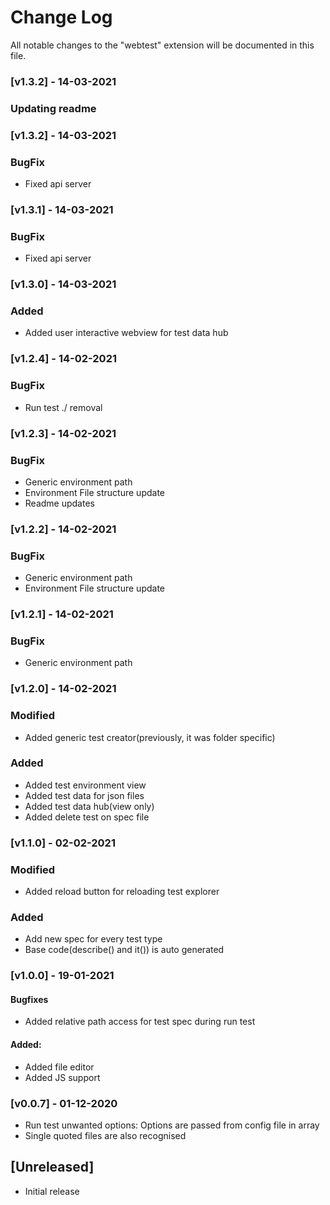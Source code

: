 # Change Log

All notable changes to the "webtest" extension will be documented in this file.

### [v1.3.2] - 14-03-2021

### Updating readme

### [v1.3.2] - 14-03-2021

### BugFix
- Fixed api server

### [v1.3.1] - 14-03-2021

### BugFix
- Fixed api server

### [v1.3.0] - 14-03-2021

### Added
- Added user interactive webview for test data hub

### [v1.2.4] - 14-02-2021

### BugFix
- Run test ./ removal

### [v1.2.3] - 14-02-2021

### BugFix
- Generic environment path
- Environment File structure update
- Readme updates

### [v1.2.2] - 14-02-2021

### BugFix
- Generic environment path
- Environment File structure update

### [v1.2.1] - 14-02-2021

### BugFix
- Generic environment path

### [v1.2.0] - 14-02-2021

### Modified
- Added generic test creator(previously, it was folder specific)

### Added
- Added test environment view
- Added test data for json files
- Added test data hub(view only)
- Added delete test on spec file

### [v1.1.0] - 02-02-2021

### Modified
- Added reload button for reloading test explorer

### Added
- Add new spec for every test type
- Base code(describe() and it()) is auto generated

### [v1.0.0] - 19-01-2021

#### Bugfixes
- Added relative path access for test spec during run test

#### Added:
- Added file editor
- Added JS support

### [v0.0.7] - 01-12-2020
- Run test unwanted options: Options are passed from config file in array
- Single quoted files are also recognised

## [Unreleased]

- Initial release